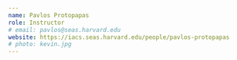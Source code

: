 ```yaml
---
name: Pavlos Protopapas
role: Instructor
# email: pavlos@seas.harvard.edu
website: https://iacs.seas.harvard.edu/people/pavlos-protopapas
# photo: kevin.jpg
---
```

